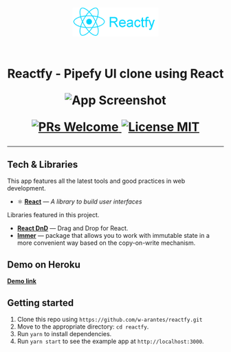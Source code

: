 
<h1 align="center">
<br>
  <img src="src/assets/images/reactfy_logo.png" alt="" width="200" width="200">
<br>
<br>

<p align="center">Reactfy - Pipefy UI clone using React </p>

![App Screenshot](https://res.cloudinary.com/w-arantes/image/upload/v1584329495/Screenshot_from_2020-03-16_00-31-19_etoqj0.png)


<p align="center">
  <a href="http://makeapullrequest.com">
    <img src="https://img.shields.io/badge/PRs-welcome-brightgreen.svg?style=flat-square" alt="PRs Welcome">
  </a>
  <a href="https://opensource.org/licenses/MIT">
    <img src="https://img.shields.io/badge/license-MIT-blue.svg?style=flat-square" alt="License MIT">
  </a>
</p>

<hr />

## **Tech & Libraries**

This app features all the latest tools and good practices in web development.

- ⚛ [**React**](https://pt-br.reactjs.org/) — *A library to build user interfaces*

Libraries featured in this project.

- [**React DnD**](https://expressjs.com/pt-br/) — Drag and Drop for React.
- [**Immer**](https://react-dnd.github.io/react-dnd/about) — package that allows you to work with immutable state in a more convenient way based on the copy-on-write mechanism.

## Demo on  Heroku

[**Demo link**](https://reactfy-web.herokuapp.com/)


## Getting started

1. Clone this repo using `https://github.com/w-arantes/reactfy.git`
2. Move to the appropriate directory: `cd reactfy`.<br />
3. Run `yarn` to install dependencies.<br />
4. Run `yarn start` to see the example app at `http://localhost:3000`.

